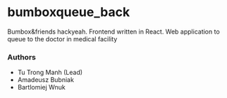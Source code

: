 # bumboxqueue_back
Bumbox&friends hackyeah. Frontend written in React. Web application to queue to the doctor in medical facility 
### Authors 
- Tu Trong Manh (Lead)
- Amadeusz Bubniak 
- Bartlomiej Wnuk
